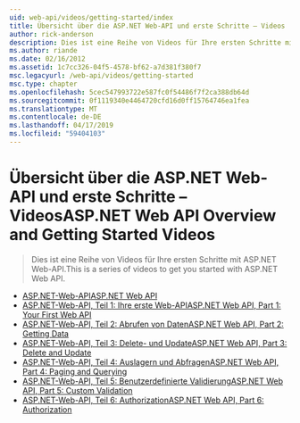 ```yaml
---
uid: web-api/videos/getting-started/index
title: Übersicht über die ASP.NET Web-API und erste Schritte – Videos | Microsoft-Dokumentation
author: rick-anderson
description: Dies ist eine Reihe von Videos für Ihre ersten Schritte mit ASP.NET Web-API.
ms.author: riande
ms.date: 02/16/2012
ms.assetid: 1c7cc326-04f5-4578-bf62-a7d381f380f7
msc.legacyurl: /web-api/videos/getting-started
msc.type: chapter
ms.openlocfilehash: 5cec547993722e587fc0f54486f7f2ca388db64d
ms.sourcegitcommit: 0f1119340e4464720cfd16d0ff15764746ea1fea
ms.translationtype: MT
ms.contentlocale: de-DE
ms.lasthandoff: 04/17/2019
ms.locfileid: "59404103"
---
```

# <a name="aspnet-web-api-overview-and-getting-started-videos"></a><span data-ttu-id="f7905-103">Übersicht über die ASP.NET Web-API und erste Schritte – Videos</span><span class="sxs-lookup"><span data-stu-id="f7905-103">ASP.NET Web API Overview and Getting Started Videos</span></span>

> <span data-ttu-id="f7905-104">Dies ist eine Reihe von Videos für Ihre ersten Schritte mit ASP.NET Web-API.</span><span class="sxs-lookup"><span data-stu-id="f7905-104">This is a series of videos to get you started with ASP.NET Web API.</span></span>


- [<span data-ttu-id="f7905-105">ASP.NET-Web-API</span><span class="sxs-lookup"><span data-stu-id="f7905-105">ASP.NET Web API</span></span>](aspnet-web-api.md)
- [<span data-ttu-id="f7905-106">ASP.NET-Web-API, Teil 1: Ihre erste Web-API</span><span class="sxs-lookup"><span data-stu-id="f7905-106">ASP.NET Web API, Part 1: Your First Web API</span></span>](your-first-web-api.md)
- [<span data-ttu-id="f7905-107">ASP.NET-Web-API, Teil 2: Abrufen von Daten</span><span class="sxs-lookup"><span data-stu-id="f7905-107">ASP.NET Web API, Part 2: Getting Data</span></span>](getting-data.md)
- [<span data-ttu-id="f7905-108">ASP.NET-Web-API, Teil 3: Delete- und Update</span><span class="sxs-lookup"><span data-stu-id="f7905-108">ASP.NET Web API, Part 3: Delete and Update</span></span>](delete-and-update.md)
- [<span data-ttu-id="f7905-109">ASP.NET-Web-API, Teil 4: Auslagern und Abfragen</span><span class="sxs-lookup"><span data-stu-id="f7905-109">ASP.NET Web API, Part 4: Paging and Querying</span></span>](paging-and-querying.md)
- [<span data-ttu-id="f7905-110">ASP.NET-Web-API, Teil 5: Benutzerdefinierte Validierung</span><span class="sxs-lookup"><span data-stu-id="f7905-110">ASP.NET Web API, Part 5: Custom Validation</span></span>](custom-validation.md)
- [<span data-ttu-id="f7905-111">ASP.NET-Web-API, Teil 6: Authorization</span><span class="sxs-lookup"><span data-stu-id="f7905-111">ASP.NET Web API, Part 6: Authorization</span></span>](authorization.md)
